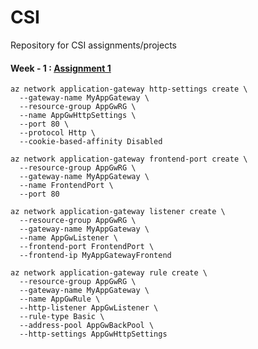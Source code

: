 # CSI
Repository for CSI assignments/projects

#### Week - 1 : [Assignment 1](https://github.com/I-Ishika-012/CSI/blob/main/Week1/Assignment%201.pdf)

```
az network application-gateway http-settings create \
  --gateway-name MyAppGateway \
  --resource-group AppGwRG \
  --name AppGwHttpSettings \
  --port 80 \
  --protocol Http \
  --cookie-based-affinity Disabled

az network application-gateway frontend-port create \
  --resource-group AppGwRG \
  --gateway-name MyAppGateway \
  --name FrontendPort \
  --port 80

az network application-gateway listener create \
  --resource-group AppGwRG \
  --gateway-name MyAppGateway \
  --name AppGwListener \
  --frontend-port FrontendPort \
  --frontend-ip MyAppGatewayFrontend

az network application-gateway rule create \
  --resource-group AppGwRG \
  --gateway-name MyAppGateway \
  --name AppGwRule \
  --http-listener AppGwListener \
  --rule-type Basic \
  --address-pool AppGwBackPool \
  --http-settings AppGwHttpSettings

```
